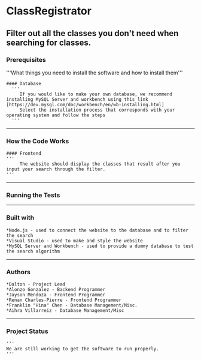 # ClassRegistrator
Filter out all the classes you don't need when searching for classes.
---

### Prerequisites
   '''What things you need to install the software and how to install them'''
   
	#### Database 
	  '''
		 If you would like to make your own database, we recommend installing MySQL Server and workbench using this link [https://dev.mysql.com/doc/workbench/en/wb-installing.html]
	     Select the installation process that corresponds with your operating system and follow the steps
	  '''
	
---
	
### How the Code Works

	#### Frontend
	'''
		 The website should display the classes that result after you input your search through the filter.
    '''

---	
	
### Running the Tests
	
---

### Built with 
	*Node.js - used to connect the website to the database and to filter the search
	*Visual Studio - used to make and style the website
	*MySQL Server and Workbench - used to provide a dummy database to test the search algorithm

---

### Authors

	*Dalton - Project Lead
	*Alonzo Gonzalez - Backend Programmer
	*Jayson Mendoza - Frontend Programmer
	*Renan Charles-Pierre - Frontend Programmer
	*Franklin "Hina" Chen - Database Management/Misc.
	*Aihra Villarreiz - Database Management/Misc

---

### Project Status
	'''
	We are still working to get the software to run properly.
	'''


